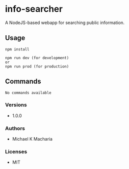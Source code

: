 # info-searcher

A NodeJS-based webapp for searching public information.

## Usage

```
npm install

npm run dev (for development)
or
npm run prod (for production)
```

## Commands

```
No commands available
```

### Versions

- 1.0.0

### Authors

- Michael K Macharia

### Licenses

- MIT
